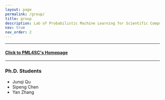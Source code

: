 ```yaml
---
layout: page
permalink: /group/
title: group
description: Lab of Probabilistic Machine Learning for Scientific Computing (PML4SC) 
nav: true
nav_order: 2
---
```


---
<!-- #### [Click to PML4SC's Homepage](https://pml4sc.github.io/) -->
#### [Click to PML4SC's Homepage]()
---

### Ph.D. Students
* Junqi Qu
* Sipeng Chen
* Yan Zhang
